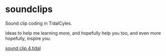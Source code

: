 # soundclips
Sound clip coding in TidalCyles.

Ideas to help me learning more, and hopefully help you too, and even more hopefully, inspire you.

[sound clip 4.tidal](http://douglas.lurk.org/sounds/78c0556928b7f7e6d64cc2093b9b34ce.mp3)

